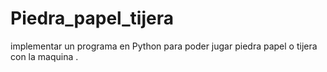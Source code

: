 # Piedra_papel_tijera
implementar un programa en Python para poder jugar piedra papel o tijera con la maquina .
